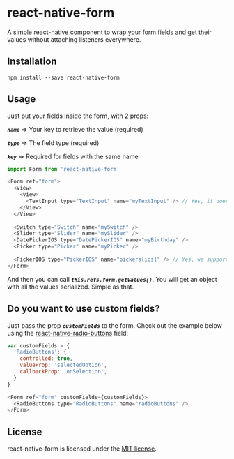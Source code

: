 # react-native-form
A simple react-native component to wrap your form fields and get their values without attaching listeners everywhere.

## Installation
```
npm install --save react-native-form
```

## Usage
Just put your fields inside the form, with 2 props: 

***`name`*** => Your key to retrieve the value (required)

***`type`*** => The field type (required)

***`key`*** => Required for fields with the same name


```javascript
import Form from 'react-native-form'

<Form ref="form">
  <View>
    <View>
      <TextInput type="TextInput" name="myTextInput" /> // Yes, it doesn't matter how deep they are :)
    </View>
  </View>
  
  <Switch type="Switch" name="mySwitch" />
  <Slider type="Slider" name="mySlider" />
  <DatePickerIOS type="DatePickerIOS" name="myBirthday" />
  <Picker type="Picker" name="myPicker" />
  
  <PickerIOS type="PickerIOS" name="pickers[ios]" /> // Yes, we support form serialization, like the web
</Form>
```

And then you can call ***`this.refs.form.getValues()`***. 
You will get an object with all the values serialized. Simple as that.

## Do you want to use custom fields?

Just pass the prop ***`customFields`*** to the form. Check out the example below using the [react-native-radio-buttons](https://github.com/ArnaudRinquin/react-native-radio-buttons) field:

```javascript
var customFields = {
  'RadioButtons': {
    controlled: true,
    valueProp: 'selectedOption',
    callbackProp: 'onSelection',
  }
}

<Form ref="form" customFields={customFields}>
  <RadioButtons type="RadioButtons" name="radioButtons" />
</Form>
```

## License
react-native-form is licensed under the [MIT license](LICENSE).

